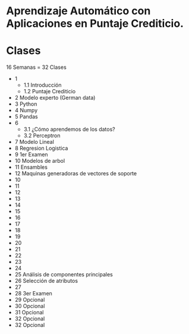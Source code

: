 # Aprendizaje Automático con Aplicaciones en Puntaje Crediticio.

# Clases
16 Semanas = 32 Clases

* 1
  * 1.1 Introducción
  * 1.2 Puntaje Crediticio
* 2 Modelo experto (German data)
* 3 Python
* 4 Numpy
* 5 Pandas
* 6
  * 3.1 ¿Cómo aprendemos de los datos?
  * 3.2 Perceptron
* 7 Modelo Lineal
* 8 Regresion Logistica
* 9 1er Examen
* 10 Modelos de arbol
* 11 Ensambles
* 12 Maquinas generadoras de vectores de soporte
* 10
* 11
* 12
* 13
* 14
* 15
* 16
* 17
* 18
* 19
* 20
* 21
* 22
* 23
* 24
* 25 Análisis de componentes principales
* 26 Selección de atributos
* 27
* 28 3er Examen
* 29 Opcional
* 30 Opcional
* 31 Opcional
* 32 Opcional
* 32 Opcional
